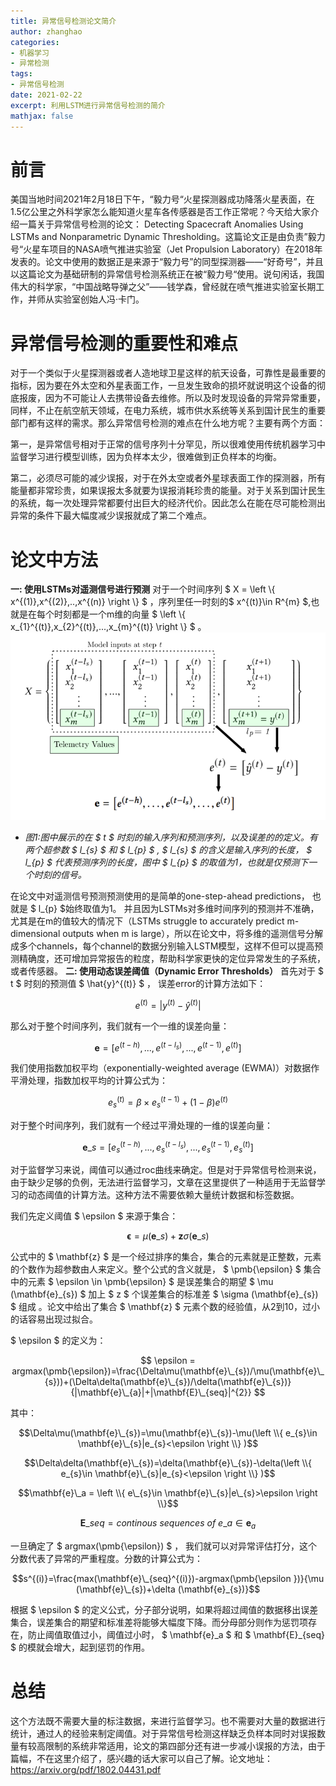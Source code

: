 ```yaml
---
title: 异常信号检测论文简介
author: zhanghao
categories:
- 机器学习
- 异常检测
tags: 
- 异常信号检测 
date: 2021-02-22 
excerpt: 利用LSTM进行异常信号检测的简介
mathjax: false
---
```


<script type="text/x-mathjax-config">
    MathJax.Hub.Config({
    "HTML-CSS": { 
        preferredFont: "TeX", 
        availableFonts: ["STIX","TeX"], 
        linebreaks: { automatic:true }, 
        EqnChunk: (MathJax.Hub.Browser.isMobile ? 10 : 50) 
    },
    tex2jax: { 
        inlineMath: [ ["$", "$"], ["\\(","\\)"] ], 
        processEscapes: true, 
        ignoreClass: "tex2jax_ignore|dno",
        skipTags: ['script', 'noscript', 'style', 'textarea', 'pre', 'code']
    },
    TeX: {  
        equationNumbers: { autoNumber: "AMS" },
        noUndefined: { attributes: { mathcolor: "red", mathbackground: "#FFEEEE", mathsize: "90%" } }, 
        Macros: { href: "{}" } 
    },
    messageStyle: "none"
    }); 
</script>
<!-- 给MathJax元素添加has-jax class -->
<script type="text/x-mathjax-config">
    MathJax.Hub.Queue(function() {
        var all = MathJax.Hub.getAllJax(), i;
        for(i=0; i < all.length; i += 1) {
            all[i].SourceElement().parentNode.className += ' has-jax';
        }
    });
</script>
<!-- 通过连接CDN加载MathJax的js代码 -->
<script type="text/javascript" async
  src="https://cdnjs.cloudflare.com/ajax/libs/mathjax/2.7.1/MathJax.js?config=TeX-MML-AM_CHTML">
</script>

# 前言
美国当地时间2021年2月18日下午，“毅力号“火星探测器成功降落火星表面，在1.5亿公里之外科学家怎么能知道火星车各传感器是否工作正常呢？今天给大家介绍一篇关于异常信号检测的论文： Detecting Spacecraft Anomalies Using LSTMs and Nonparametric Dynamic Thresholding。这篇论文正是由负责”毅力号“火星车项目的NASA喷气推进实验室（Jet Propulsion Laboratory）在2018年发表的。论文中使用的数据正是来源于“毅力号”的同型探测器——“好奇号”，并且以这篇论文为基础研制的异常信号检测系统正在被“毅力号“使用。说句闲话，我国伟大的科学家，“中国战略导弹之父”——钱学森，曾经就在喷气推进实验室长期工作，并师从实验室创始人冯·卡门。
# 异常信号检测的重要性和难点
对于一个类似于火星探测器或者人造地球卫星这样的航天设备，可靠性是最重要的指标，因为要在外太空和外星表面工作，一旦发生致命的损坏就说明这个设备的彻底报废，因为不可能让人去携带设备去维修。所以及时发现设备的异常异常重要，同样，不止在航空航天领域，在电力系统，城市供水系统等关系到国计民生的重要部门都有这样的需求。那么异常信号检测的难点在什么地方呢？主要有两个方面：

第一，是异常信号相对于正常的信号序列十分罕见，所以很难使用传统机器学习中监督学习进行模型训练，因为负样本太少，很难做到正负样本的均衡。

第二，必须尽可能的减少误报，对于在外太空或者外星球表面工作的探测器，所有能量都非常珍贵，如果误报太多就要为误报消耗珍贵的能量。对于关系到国计民生的系统，每一次处理异常都要付出巨大的经济代价。因此怎么在能在尽可能检测出异常的条件下最大幅度减少误报就成了第二个难点。
# 论文中方法
**一: 使用LSTMs对遥测信号进行预测**
对于一个时间序列 $ X = \left \\{ x^{(1)},x^{(2)},..,x^{(n)} \right \\} $ ，序列里任一时刻的$ x^{(t)}\in R^{m} $,也就是在每个时刻都是一个m维的向量 $ \left \\{ x_{1}^{(t)},x_{2}^{(t)},...,x_{m}^{(t)} \right \\} $ 。
![图1](/pic/zhanghao/anormal/1.png)
* *图1:图中展示的在 $ t $ 时刻的输入序列和预测序列，以及误差的的定义。有两个超参数 $ l_{s} $ 和 $ l_{p} $ , $ l_{s} $ 的含义是输入序列的长度， $ l_{p} $ 代表预测序列的长度，图中 $ l_{p} $ 的取值为1，也就是仅预测下一个时刻的信号。*

在论文中对遥测信号预测预测使用的是简单的one-step-ahead predictions， 也就是 $ l_{p} $始终取值为1。 并且因为LSTMs对多维时间序列的预测并不准确，尤其是在m的值较大的情况下（LSTMs struggle to accurately predict m-dimensional outputs when m is large），所以在论文中，将多维的遥测信号分解成多个channels，每个channel的数据分别输入LSTM模型，这样不但可以提高预测精确度，还可增加异常报告的粒度，帮助科学家更快的定位异常发生的子系统，或者传感器。
**二: 使用动态误差阈值（Dynamic Error Thresholds）**
首先对于 $ t $ 时刻的预测值 $ \hat{y}^{(t)} $ ， 误差error的计算方法如下：

$$e^{(t)} = |y^{(t)} - \hat{y}^{(t)}|$$

那么对于整个时间序列，我们就有一个一维的误差向量：

$$\mathbf{e} = [ e^{(t-h)},...,e^{(t-l_{s})},...,e^{(t-1)},e^{(t)} ]$$

我们使用指数加权平均（exponentially-weighted average (EWMA)）对数据作平滑处理，指数加权平均的计算公式为：

$$e_{s}^{(t)}=\beta \times  e_{s}^{(t-1)}+(1-\beta )e^{(t)}$$

对于整个时间序列，我们就有一个经过平滑处理的一维的误差向量：

$$\mathbf{e}\_{s} = [ e_{s}^{(t-h)},...,e_{s}^{(t-l_{s})},...,e_{s}^{(t-1)},e_{s}^{(t)} ]$$

对于监督学习来说，阈值可以通过roc曲线来确定。但是对于异常信号检测来说，由于缺少足够的负例，无法进行监督学习，文章在这里提供了一种适用于无监督学习的动态阈值的计算方法。这种方法不需要依赖大量统计数据和标签数据。

我们先定义阈值 $ \epsilon  $ 来源于集合：

$$ \pmb{ \epsilon } = \mu (\mathbf{e}\_{s})+\mathbf{z}\sigma (\mathbf{e}\_{s})$$

公式中的 $ \mathbf{z} $ 是一个经过排序的集合，集合的元素就是正整数，元素的个数作为超参数由人来定义。整个公式的含义就是， $ \pmb{\epsilon} $ 集合中的元素 $ \epsilon \in \pmb{\epsilon} $ 是误差集合的期望 $ \mu (\mathbf{e}\_{s}) $ 加上 $ z $ 个误差集合的标准差 $ \sigma (\mathbf{e}\_{s}) $ 组成 。论文中给出了集合 $ \mathbf{z} $ 元素个数的经验值，从2到10，过小的话容易出现过拟合。

$ \epsilon $ 的定义为：

$$ \epsilon = argmax(\pmb{\epsilon})=\frac{\Delta\mu(\mathbf{e}\_{s})/\mu(\mathbf{e}\_{s}))+(\Delta\delta(\mathbf{e}\_{s})/\delta(\mathbf{e}\_{s})}{|\mathbf{e}\_{a}|+|\mathbf{E}\_{seq}|^{2}} $$

其中：

$$\Delta\mu(\mathbf{e}\_{s})=\mu(\mathbf{e}\_{s})-\mu(\left \\{ e_{s}\in \mathbf{e}\_{s}|e_{s}<\epsilon  \right \\} )$$

$$\Delta\delta(\mathbf{e}\_{s})=\delta(\mathbf{e}\_{s})-\delta(\left \\{ e_{s}\in \mathbf{e}\_{s}|e_{s}<\epsilon  \right \\} )$$

$$\mathbf{e}\_a = \left \\{ e\_{s}\in \mathbf{e}\_{s}|e\_{s}>\epsilon \right \\}$$

$$ \mathbf{E}\_{seq} = continous\ sequences\ of\ e\_{a}\in \mathbf{e}_a $$

一旦确定了 $ argmax(\pmb{\epsilon}) $ ， 我们就可以对异常评估打分，这个分数代表了异常的严重程度。分数的计算公式为：

$$s^{(i)}=\frac{max(\mathbf{e}\_{seq}^{(i)})-argmax(\pmb{\epsilon })}{\mu (\mathbf{e}\_{s})+\delta (\mathbf{e}_{s})}$$

根据 $ \epsilon $ 的定义公式，分子部分说明，如果将超过阈值的数据移出误差集合，误差集合的期望和标准差将能够大幅度下降。而分母部分则作为惩罚项存在，防止阈值取值过小，阈值过小时， $ \mathbf{e}\_a $ 和 $ \mathbf{E}\_{seq} $ 的模就会增大，起到惩罚的作用。

# 总结
这个方法既不需要大量的标注数据，来进行监督学习。也不需要对大量的数据进行统计，通过人的经验来制定阈值。对于异常信号检测这样缺乏负样本同时对误报数量有较高限制的系统非常适用，论文的第四部分还有进一步减小误报的方法，由于篇幅，不在这里介绍了，感兴趣的话大家可以自己了解。论文地址：
https://arxiv.org/pdf/1802.04431.pdf
